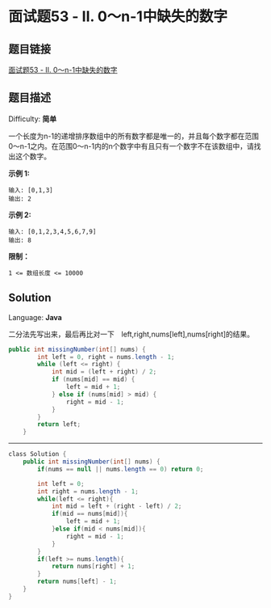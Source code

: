 # 面试题53 - II. 0～n-1中缺失的数字

## 题目链接

[面试题53 - II. 0～n-1中缺失的数字](https://leetcode-cn.com/problems/que-shi-de-shu-zi-lcof/)

## 题目描述

Difficulty: **简单**

一个长度为n-1的递增排序数组中的所有数字都是唯一的，并且每个数字都在范围0～n-1之内。在范围0～n-1内的n个数字中有且只有一个数字不在该数组中，请找出这个数字。

**示例 1:**

```
输入: [0,1,3]
输出: 2
```

**示例 2:**

```
输入: [0,1,2,3,4,5,6,7,9]
输出: 8
```

**限制：**

`1 <= 数组长度 <= 10000`

## Solution

Language: **Java**

二分法先写出来，最后再比对一下　left,right,nums[left],nums[right]的结果。

```java
public int missingNumber(int[] nums) {
        int left = 0, right = nums.length - 1;
        while (left <= right) {
            int mid = (left + right) / 2;
            if (nums[mid] == mid) {
                left = mid + 1;
            } else if (nums[mid] > mid) {
                right = mid - 1;
            }
        }
        return left;
    }
```

---

```java
​class Solution {
    public int missingNumber(int[] nums) {
        if(nums == null || nums.length == 0) return 0;

        int left = 0;
        int right = nums.length - 1;
        while(left <= right){
            int mid = left + (right - left) / 2;
            if(mid == nums[mid]){
                left = mid + 1;
            }else if(mid < nums[mid]){
                right = mid - 1;
            }
        }
        if(left >= nums.length){
            return nums[right] + 1;
        }
        return nums[left] - 1;
    }
}
```